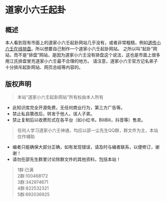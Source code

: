 # 道家小六壬起卦

## 概述
   本人看到现有市面上的道家小六壬起卦网站几乎没有，或者非常粗糙，例如[道传小六壬在线排盘](https://xiao6ren.com/)。所以想要自己制作一个道家小六壬起卦网站。
之所以叫“起卦”网站，而不是“排盘”网站，是因为道家小六壬没有排盘这个说法，这也是市面上很多用江氏排盘冒充道家小六壬最不合理的地方。
请注意，道家小六壬官方记名弟子十分排斥起卦网站、网页总结等内容的。

## 版权声明
> 本站“道家小六壬起卦网站”所有权由本人所有
- 此知识库完全开源免费，无任何商业行为，第三方广告等。
- 禁止私自篡改后，转发于他人，误人子弟。
- 禁止复制后以收费形式在各平台（如小红书，BiliBili，抖音等）售卖。

> 任何人学习道家小六壬神通，均应以邵一尘先生QQ群，群文件为主，本站仅作辅助
- 编者只能确保大部分正确，如有发现错误，请及时与编者联系，以便修订，谢谢！
- 请勿在邵先生群里讨论除群文件的其他资料，包括本站！

> 1群:已满<br>
2群:100468172 <br>
3群:342974671 <br>
4群:822532321<br>
5群:692036925<br>
